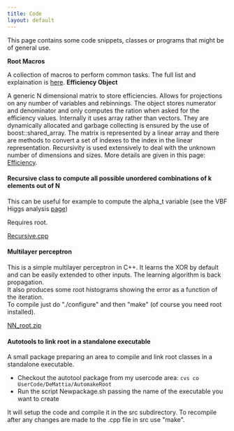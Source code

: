 ```yaml
---
title: Code
layout: default
---
```


This page contains some code snippets, classes or programs that might be of general use.

<strong>Root Macros</strong>

A collection of macros to perform common tasks. The full list and explaination is <a href="RootMacros.html">here</a>.
<strong>Efficiency Object</strong>

A generic N dimensional matrix to store efficiencies. Allows for projections on any number of variables and rebinnings. The object stores numerator and denominator and only computes the ration when asked for the efficiency values.
Internally it uses array rather than vectors. They are dynamically allocated and garbage collecting is ensured by the use of boost::shared_array.
The matrix is represented by a linear array and there are methods to convert a set of indexes to the index in the linear representation.
Recursivity is used extensively to deal with the unknown number of dimensions and sizes.
More details are given in this page: <a href="EfficiencyObject.html">Efficiency</a>.

<h4> Recursive class to compute all possible unordered combinations of k elements out of N </h4>
This can be useful for example to compute the alpha_t variable (see the VBF Higgs analysis <a href=VBFHiggs.html>page</a>)

Requires root.

<a href=code/Recursive.cpp>Recursive.cpp</a>

<h4> Multilayer perceptron </h4>
This is a simple multilayer perceptron in C++. It learns the XOR by default and can be easily extended
to other inputs. The learning algorithm is back propagation. <br>
It also produces some root histograms showing the error as a function of the iteration. <br>
To compile just do "./configure" and then "make" (of course you need root installed).

<a href=code/NN_root.zip>NN_root.zip</a>

<h4> Autotools to link root in a standalone executable </h4>
A small package preparing an area to compile and link root classes in a standalone executable. <br>
<ul>
  <li> Checkout the autotool package from my usercode area: <code>cvs co UserCode/DeMattia/AutomakeRoot</code></li>
  <li> Run the script Newpackage.sh passing the name of the executable you want to create</li>
</ul>
It will setup the code and compile it in the src subdirectory. To recompile after any changes are made
to the .cpp file in src use "make".
